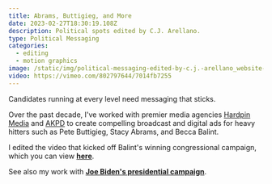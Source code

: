 ```yaml
---
title: Abrams, Buttigieg, and More
date: 2023-02-27T18:30:19.108Z
description: Political spots edited by C.J. Arellano.
type: Political Messaging
categories:
  - editing
  - motion graphics
image: /static/img/political-messaging-edited-by-c.j.-arellano_website-thumbnail.00_00_00_00.still001.jpg
video: https://vimeo.com/802797644/7014fb7255
---
```

Candidates running at every level need messaging that sticks. 

Over the past decade, I've worked with premier media agencies [Hardpin Media](https://www.hardpinmedia.com) and [AKPD](https://akpdmedia.com) to create compelling broadcast and digital ads for heavy hitters such as Pete Buttigieg, Stacy Abrams, and Becca Balint.

I edited the video that kicked off Balint's winning congressional campaign, which you can view **[here](https://vimeo.com/802797644/7014fb7255)**.

See also my work with **[Joe Biden's presidential campaign](https://www.cjarellano.com/project/biden-for-president)**.